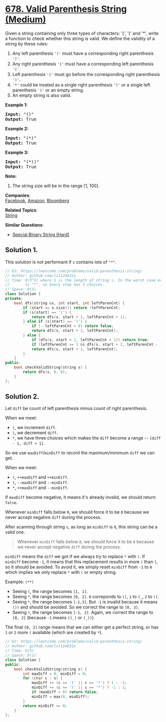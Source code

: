 # [678. Valid Parenthesis String (Medium)](https://leetcode.com/problems/valid-parenthesis-string/)

<p>
Given a string containing only three types of characters: '(', ')' and '*', write a function to check whether this string is valid. We define the validity of a string by these rules:
</p><ol>
<li>Any left parenthesis <code>'('</code> must have a corresponding right parenthesis <code>')'</code>.</li>
<li>Any right parenthesis <code>')'</code> must have a corresponding left parenthesis <code>'('</code>.</li>
<li>Left parenthesis <code>'('</code> must go before the corresponding right parenthesis <code>')'</code>.</li>
<li><code>'*'</code> could be treated as a single right parenthesis <code>')'</code> or a single left parenthesis <code>'('</code> or an empty string.</li>
<li>An empty string is also valid.</li>
</ol>
<p></p>

<p><b>Example 1:</b><br>
</p><pre><b>Input:</b> "()"
<b>Output:</b> True
</pre>
<p></p>

<p><b>Example 2:</b><br>
</p><pre><b>Input:</b> "(*)"
<b>Output:</b> True
</pre>
<p></p>

<p><b>Example 3:</b><br>
</p><pre><b>Input:</b> "(*))"
<b>Output:</b> True
</pre>
<p></p>

<p><b>Note:</b><br>
</p><ol>
<li>The string size will be in the range [1, 100].</li>
</ol>
<p></p>

**Companies**:  
[Facebook](https://leetcode.com/company/facebook), [Amazon](https://leetcode.com/company/amazon), [Bloomberg](https://leetcode.com/company/bloomberg)

**Related Topics**:  
[String](https://leetcode.com/tag/string/)

**Similar Questions**:
* [Special Binary String (Hard)](https://leetcode.com/problems/special-binary-string/)

## Solution 1.

This solution is not performant if `s` contains lots of `"*"`.

```cpp
// OJ: https://leetcode.com/problems/valid-parenthesis-string/
// Author: github.com/lzl124631x
// Time: O(3^S) where S is the length of string s. In the worst case every character
//       is "*", so every step has 3 choices.
// Space: O(S)
class Solution {
private:
    bool dfs(string &s, int start, int leftParenCnt) {
        if (start == s.size()) return !leftParenCnt;
        if (s[start] == '(') {
            return dfs(s, start + 1, leftParenCnt + 1);
        } else if (s[start] == ')') {
            if (--leftParenCnt < 0) return false;
            return dfs(s, start + 1, leftParenCnt);
        } else {
            if (dfs(s, start + 1, leftParenCnt + 1)) return true;
            if (leftParenCnt >= 1 && dfs(s, start + 1, leftParenCnt - 1)) return true;
            return dfs(s, start + 1, leftParenCnt);
        }
    }
public:
    bool checkValidString(string s) {
        return dfs(s, 0, 0);
    }
};
```

## Solution 2.

Let `diff` be count of left parenthesis minus count of right parenthesis.

When we meet:

* `(`, we increment `diff`.
* `)`, we decrement `diff`.
* `*`, we have three choices which makes the `diff` become a range -- `[diff - 1, diff + 1]`.

So we use `maxDiff`/`minDiff` to record the maximum/minimum `diff` we can get.

When we meet:

* `(`, `++maxDiff` and `++minDiff`.
* `)`, `--maxDiff` and `--minDiff`.
* `*`, `++maxDiff` and `--minDiff`.

If `maxDiff` become negative, it means it's already invalid, we should return `false`.

Whenever `minDiff` falls below `0`, we should force it to be `0` because we never accept negative `diff` during the process.

After scanning through string `s`, as long as `minDiff` is `0`, this string can be a valid one.

> Whenever `minDiff` falls below `0`, we should force it to be `0` because we never accept negative `diff` during the process.

`minDiff` means the `diff` we got if we always try to replace `*` with `)`. If `minDiff` become `-1`, it means that this replacement results in more `)` than `(`, so it should be avoided. To avoid it, we simply reset `minDiff` from `-1` to `0` which implies we only replace `*` with `(` or empty string.

Example: `(**)`

* Seeing `(`, the range becomes `[1, 1]`.
* Seeing `*`, the range becomes `[0, 2]`. `0` correponds to `()`, `1` to `(_`, `2` to `((`.
* Seeing `*`, the range becomes `[-1,3]`. But `-1` is invalid because it means `())` and should be avoided. So we correct the range to `[0, 3]`.
* Seeing `)`, the range becomes `[-1, 2]`. Again, we correct the range to `[0, 2]` (because `-1` means `()_)` or `(_))`)

The final `[0, 2]` range means that we can either get a perfect string, or has `1` or `2` more `(` available (which are created by `*`).

```cpp
// OJ: https://leetcode.com/problems/valid-parenthesis-string/
// Author: github.com/lzl124631x
// Time: O(S)
// Space: O(1)
class Solution {
public:
    bool checkValidString(string s) {
        int maxDiff = 0, minDiff = 0;
        for (char c : s) {
            maxDiff += (c == '(' || c == '*') ? 1 : -1;
            minDiff += (c == ')' || c == '*') ? -1 : 1;
            if (maxDiff < 0) return false;
            minDiff = max(0, minDiff);
        }
        return minDiff == 0;
    }
};
```